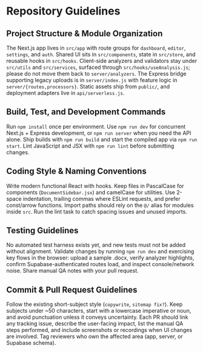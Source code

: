 # Repository Guidelines

## Project Structure & Module Organization
The Next.js app lives in `src/app` with route groups for `dashboard`, `editor`, `settings`, and `auth`. Shared UI sits in `src/components`, state in `src/store`, and reusable hooks in `src/hooks`. Client-side analyzers and validators stay under `src/utils` and `src/services`, surfaced through `src/hooks/useAnalysis.js`; please do not move them back to `server/analyzers`. The Express bridge supporting legacy uploads is in `server/index.js` with feature logic in `server/{routes,processors}`. Static assets ship from `public/`, and deployment adapters live in `api/serverless.js`.

## Build, Test, and Development Commands
Run `npm install` once per environment. Use `npm run dev` for concurrent Next.js + Express development, or `npm run server` when you need the API alone. Ship builds with `npm run build` and start the compiled app via `npm run start`. Lint JavaScript and JSX with `npm run lint` before submitting changes.

## Coding Style & Naming Conventions
Write modern functional React with hooks. Keep files in PascalCase for components (`DocumentSidebar.jsx`) and camelCase for utilities. Use 2-space indentation, trailing commas where ESLint requests, and prefer const/arrow functions. Import paths should rely on the `@/` alias for modules inside `src`. Run the lint task to catch spacing issues and unused imports.

## Testing Guidelines
No automated test harness exists yet, and new tests must not be added without alignment. Validate changes by running `npm run dev` and exercising key flows in the browser: upload a sample .docx, verify analyzer highlights, confirm Supabase-authenticated routes load, and inspect console/network noise. Share manual QA notes with your pull request.

## Commit & Pull Request Guidelines
Follow the existing short-subject style (`copywrite`, `sitemap fix?`). Keep subjects under ~50 characters, start with a lowercase imperative or noun, and avoid punctuation unless it conveys uncertainty. Each PR should link any tracking issue, describe the user-facing impact, list the manual QA steps performed, and include screenshots or recordings when UI changes are involved. Tag reviewers who own the affected area (app, server, or Supabase schema).
